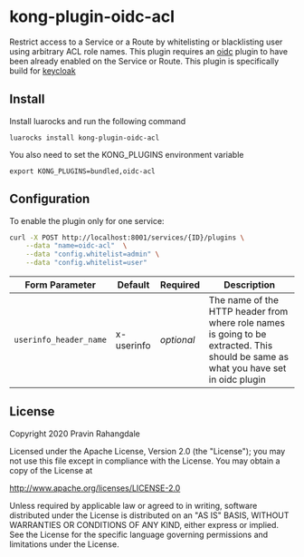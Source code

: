 # kong-plugin-oidc-acl
Restrict access to a Service or a Route by whitelisting or blacklisting user using arbitrary ACL role names. This plugin requires an [oidc](https://github.com/nokia/kong-oidc) plugin to have been already enabled on the Service or Route. This plugin is specifically build for [keycloak](https://www.keycloak.org/) 

## Install

Install luarocks and run the following command

```
luarocks install kong-plugin-oidc-acl
```
You also need to set the KONG_PLUGINS environment variable

```
export KONG_PLUGINS=bundled,oidc-acl
```

## Configuration

To enable the plugin only for one service:

```bash
curl -X POST http://localhost:8001/services/{ID}/plugins \
    --data "name=oidc-acl"  \
    --data "config.whitelist=admin" \
    --data "config.whitelist=user"
```

|Form Parameter          | Default    | Required   | Description                                                                  |
|------------------------|------------|------------|------------------------------------------------------------------------------|
| `userinfo_header_name` | x-userinfo | *optional* | The name of the HTTP header from where role names is going to be extracted. This should be same as what you have set in oidc plugin  |


## License

Copyright 2020 Pravin Rahangdale

Licensed under the Apache License, Version 2.0 (the "License");
you may not use this file except in compliance with the License.
You may obtain a copy of the License at

   http://www.apache.org/licenses/LICENSE-2.0

Unless required by applicable law or agreed to in writing, software
distributed under the License is distributed on an "AS IS" BASIS,
WITHOUT WARRANTIES OR CONDITIONS OF ANY KIND, either express or implied.
See the License for the specific language governing permissions and
limitations under the License.